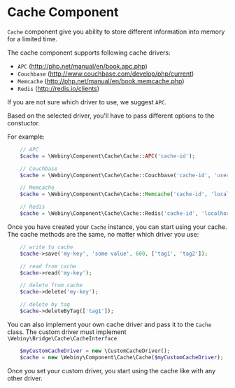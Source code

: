Cache Component
===============
`Cache` component give you ability to store different information into memory for a limited time.

The cache component supports following cache drivers:
* `APC` (http://php.net/manual/en/book.apc.php)
* `Couchbase` (http://www.couchbase.com/develop/php/current)
* `Memcache` (http://php.net/manual/en/book.memcache.php)
* `Redis` (http://redis.io/clients)

If you are not sure which driver to use, we suggest `APC`.

Based on the selected driver, you'll have to pass different options to the constuctor.

For example:

```php
    // APC
    $cache = \Webiny\Component\Cache\Cache::APC('cache-id');

    // Couchbase
    $cache = \Webiny\Component\Cache\Cache::Couchbase('cache-id', 'username', 'password', 'bucket', '127.0.0.1:8091');

    // Memcache
    $cache = \Webiny\Component\Cache\Cache::Memcache('cache-id', 'localhost', 11211);

    // Redis
    $cache = \Webiny\Component\Cache\Cache::Redis('cache-id', 'localhost', 6379);
```

Once you have created your `Cache` instance, you can start using your cache.
The cache methods are the same, no matter which driver you use:

```php
    // write to cache
    $cache->save('my-key', 'some value', 600, ['tag1', 'tag2']);

    // read from cache
    $cache->read('my-key');

    // delete from cache
    $cache->delete('my-key');

    // delete by tag
    $cache->deleteByTag(['tag1']);
```

You can also implement your own cache driver and pass it to the `Cache` class.
The custom driver must implement `\Webiny\Bridge\Cache\CacheInterface`

```php
    $myCustomCacheDriver = new \CustomCacheDriver();
    $cache = new \Webiny\Component\Cache\Cache($myCustomCacheDriver);
```

Once you set your custom driver, you start using the cache like with any other driver.
